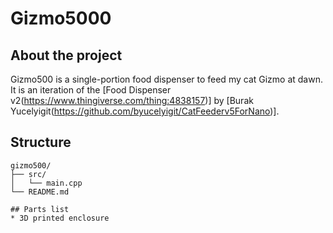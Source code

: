 # Gizmo5000

## About the project

Gizmo500 is a single-portion food dispenser to feed my cat Gizmo at dawn. It is an iteration of the [Food Dispenser v2(https://www.thingiverse.com/thing:4838157)] by [Burak Yucelyigit(https://github.com/byucelyigit/CatFeederv5ForNano)].

## Structure

```plaintext
gizmo500/
├── src/
│   └── main.cpp
└── README.md

## Parts list
* 3D printed enclosure
